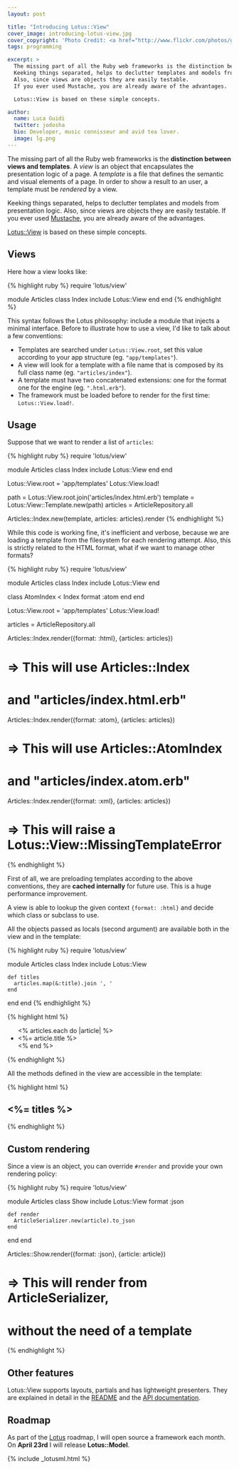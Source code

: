 ```yaml
---
layout: post

title: "Introducing Lotus::View"
cover_image: introducing-lotus-view.jpg
cover_copyright: 'Photo Credit: <a href="http://www.flickr.com/photos/gzlu/377947069/">George Lu</a> via <a href="http://compfight.com">Compfight</a> <a href="http://www.flickr.com/help/general/#147">cc</a>'
tags: programming

excerpt: >
  The missing part of all the Ruby web frameworks is the distinction between views and templates.
  Keeking things separated, helps to declutter templates and models from presentation logic.
  Also, since views are objects they are easily testable.
  If you ever used Mustache, you are already aware of the advantages.

  Lotus::View is based on these simple concepts.

author:
  name: Luca Guidi
  twitter: jodosha
  bio: Developer, music connisseur and avid tea lover.
  image: lg.png
---
```


The missing part of all the Ruby web frameworks is the **distinction between views and templates**.
A _view_ is an object that encapsulates the presentation logic of a page.
A _template_ is a file that defines the semantic and visual elements of a page.
In order to show a result to an user, a template must be _rendered_ by a view.

Keeking things separated, helps to declutter templates and models from presentation logic.
Also, since views are objects they are easily testable.
If you ever used [Mustache](http://mustache.github.io/), you are already aware of the advantages.

[Lotus::View](https://github.com/lotus/view) is based on these simple concepts.

## Views

Here how a view looks like:

{% highlight ruby %}
require 'lotus/view'

module Articles
  class Index
    include Lotus::View
  end
end
{% endhighlight %}

This syntax follows the Lotus philosophy: include a module that injects a minimal interface.
Before to illustrate how to use a view, I'd like to talk about a few conventions:

  * Templates are searched under `Lotus::View.root`, set this value according to your app structure (eg. `"app/templates"`).
  * A view will look for a template with a file name that is composed by its full class name (eg. `"articles/index"`).
  * A template must have two concatenated extensions: one for the format one for the engine (eg. `".html.erb"`).
  * The framework must be loaded before to render for the first time: `Lotus::View.load!`.

## Usage

Suppose that we want to render a list of `articles`:

{% highlight ruby %}
require 'lotus/view'

module Articles
  class Index
    include Lotus::View
  end
end

Lotus::View.root = 'app/templates'
Lotus::View.load!

path     = Lotus::View.root.join('articles/index.html.erb')
template = Lotus::View::Template.new(path)
articles = ArticleRepository.all

Articles::Index.new(template, articles: articles).render
{% endhighlight %}

While this code is working fine, it's inefficient and verbose, because we are loading a template from the filesystem for each rendering attempt.
Also, this is strictly related to the HTML format, what if we want to manage other formats?

{% highlight ruby %}
require 'lotus/view'

module Articles
  class Index
    include Lotus::View
  end

  class AtomIndex < Index
    format :atom
  end
end

Lotus::View.root = 'app/templates'
Lotus::View.load!

articles = ArticleRepository.all

Articles::Index.render({format: :html}, {articles: articles})
  # => This will use Articles::Index
  #    and "articles/index.html.erb"

Articles::Index.render({format: :atom}, {articles: articles})
  # => This will use Articles::AtomIndex
  #    and "articles/index.atom.erb"

Articles::Index.render({format: :xml}, {articles: articles})
  # => This will raise a Lotus::View::MissingTemplateError
{% endhighlight %}

First of all, we are preloading templates according to the above conventions, they are **cached internally** for future use.
This is a huge performance improvement.

A view is able to lookup the given context `{format: :html}` and decide which class or subclass to use.

All the objects passed as locals (second argument) are available both in the view and in the template:

{% highlight ruby %}
require 'lotus/view'

module Articles
  class Index
    include Lotus::View

    def titles
      articles.map(&:title).join ', '
    end
  end
end
{% endhighlight %}

{% highlight html %}
<ul>
  <% articles.each do |article| %>
    <li><%= article.title %></li>
  <% end %>
</ul>
{% endhighlight %}

All the methods defined in the view are accessible in the template:

{% highlight html %}
<h2><%= titles %></h2>
{% endhighlight %}

## Custom rendering

Since a view is an object, you can override `#render` and provide your own rendering policy:

{% highlight ruby %}
require 'lotus/view'

module Articles
  class Show
    include Lotus::View
    format :json

    def render
      ArticleSerializer.new(article).to_json
    end
  end
end

Articles::Show.render({format: :json}, {article: article})
  # => This will render from ArticleSerializer,
  #    without the need of a template
{% endhighlight %}

## Other features

Lotus::View supports layouts, partials and has lightweight presenters.
They are explained in detail in the [README](https://github.com/lotus/view#lotusview) and the [API documentation](http://rdoc.info/gems/lotus-view).

## Roadmap

As part of the [Lotus](http://lotusrb.org) roadmap, I will open source a framework each month.
On **April 23rd** I will release **Lotus::Model**.

{% include _lotusml.html %}
